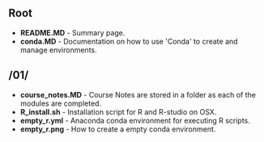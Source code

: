## Root

  - **README.MD** - Summary page.
  - **conda.MD** - Documentation on how to use 'Conda' to create and manage environments.
  
## /01/

  - **course_notes.MD** - Course Notes are stored in a folder as each of the modules are completed.
  - **R_install.sh** - Installation script for R and R-studio on OSX.
  - **empty_r.yml** - Anaconda conda environment for executing R scripts.
  - **empty_r.png** - How to create a empty conda environment.
